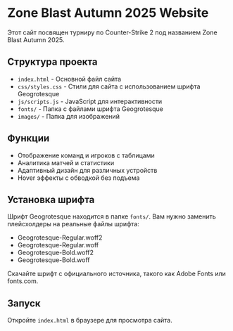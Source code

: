 # Zone Blast Autumn 2025 Website

Этот сайт посвящен турниру по Counter-Strike 2 под названием Zone Blast Autumn 2025.

## Структура проекта

- `index.html` - Основной файл сайта
- `css/styles.css` - Стили для сайта с использованием шрифта Geogrotesque
- `js/scripts.js` - JavaScript для интерактивности
- `fonts/` - Папка с файлами шрифта Geogrotesque
- `images/` - Папка для изображений

## Функции

- Отображение команд и игроков с таблицами
- Аналитика матчей и статистики
- Адаптивный дизайн для различных устройств
- Hover эффекты с обводкой без подъема

## Установка шрифта

Шрифт Geogrotesque находится в папке `fonts/`. Вам нужно заменить плейсхолдеры на реальные файлы шрифта:
- Geogrotesque-Regular.woff2
- Geogrotesque-Regular.woff
- Geogrotesque-Bold.woff2
- Geogrotesque-Bold.woff

Скачайте шрифт с официального источника, такого как Adobe Fonts или fonts.com.

## Запуск

Откройте `index.html` в браузере для просмотра сайта.